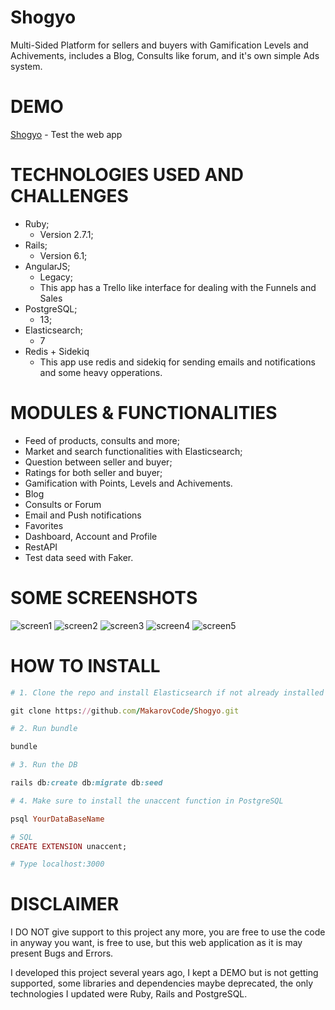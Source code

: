 # Shogyo
Multi-Sided Platform for sellers and buyers with Gamification Levels and Achivements, includes a Blog, Consults like forum, and it's own simple Ads system.

# DEMO
[Shogyo](https://shogyo.geekoi.com) - Test the web app


# TECHNOLOGIES USED AND CHALLENGES
* Ruby;
    * Version 2.7.1;
* Rails;
    * Version 6.1;
* AngularJS;
    * Legacy;
    * This app has a Trello like interface for dealing with the Funnels and Sales
* PostgreSQL;
    * 13;
* Elasticsearch;
    * 7
* Redis + Sidekiq
    * This app use redis and sidekiq for sending emails and notifications and some heavy opperations.

# MODULES & FUNCTIONALITIES
* Feed of products, consults and more;
* Market and search functionalities with Elasticsearch;
* Question between seller and buyer;
* Ratings for both seller and buyer;
* Gamification with Points, Levels and Achivements.
* Blog
* Consults or Forum
* Email and Push notifications
* Favorites
* Dashboard, Account and Profile
* RestAPI
* Test data seed with Faker.


# SOME SCREENSHOTS
![screen1](https://shogyo.geekoi.com/shogyo1.png)
![screen2](https://shogyo.geekoi.com/shogyo2.png)
![screen3](https://shogyo.geekoi.com/shogyo3.png)
![screen4](https://shogyo.geekoi.com/shogyo4.png)
![screen5](https://shogyo.geekoi.com/shogyo5.png)

# HOW TO INSTALL

```ruby
# 1. Clone the repo and install Elasticsearch if not already installed

git clone https://github.com/MakarovCode/Shogyo.git

# 2. Run bundle

bundle

# 3. Run the DB

rails db:create db:migrate db:seed

# 4. Make sure to install the unaccent function in PostgreSQL

psql YourDataBaseName

# SQL
CREATE EXTENSION unaccent;

# Type localhost:3000

```

# DISCLAIMER
I DO NOT give support to this project any more, you are free to use the code in anyway you want, is free to use, but this web application as it is may present Bugs and Errors.

I developed this project several years ago, I kept a DEMO but is not getting supported, some libraries and dependencies maybe deprecated, the only technologies I updated were Ruby, Rails and PostgreSQL.
